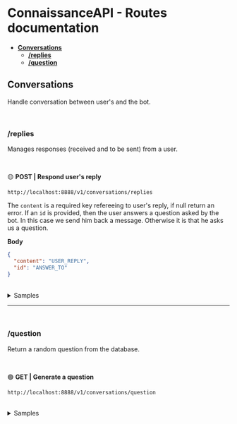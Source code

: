 # ConnaissanceAPI - Routes documentation

* [**Conversations**](#conversations)
  * [**/replies**](#replies)
  * [**/question**](#question)

## **Conversations**

Handle conversation between user's and the bot.

<br/>

### **/replies**

Manages responses (received and to be sent) from a user.

<br/>

🟡 **POST | Respond user's reply**

    http://localhost:8888/v1/conversations/replies

The `content` is a required key refereeing to user's reply, if null return an error. If an `id` is provided, then the user answers a question asked by the bot. In this case we send him back a message. Otherwise it is that he asks us a question.

**Body**

```json
{
  "content": "USER_REPLY",
  "id": "ANSWER_TO"
}
```

<br/>

<details>
<summary>Samples</summary>
<br/>

**:triangular_flag_on_post: User ask me a question**

**Body**

```json
{
  "content": "Que sais-tu sur les chaises ?"
}
```

**Response**

```json
{
  "ok": true,
  "word": {
    "_id": "603bf4668fdcc497557c29b6",
    "word": "chaise",
    "relations": [
      {
        "word": "cuisine",
        "relation": "r_lieu"
      },
      {
        "word": "pliante",
        "relation": "r_carac"
      },
      {
        "word": "en bois",
        "relation": "r_carac"
      }
    ]
  }
}
```

:heavy_check_mark: `Status` **200 OK**

---

<br/>

**:triangular_flag_on_post: User answered my question**

**Body**

```json
{
  "content": "Avec des oeufs pour faire une omelette",
  "id": 123456
}
```

**Response**

```json
{
  "ok": true
}
```

:heavy_check_mark: `Status` **200 OK**

</details>

---

<br/>

### **/question**

Return a random question from the database.

<br/>

🟢 **GET | Generate a question**

    http://localhost:8888/v1/conversations/question

<br/>

<details>
<summary>Samples</summary>
<br/>

**:triangular_flag_on_post: Random example**

```json
{
  "ok": true,
  "question": {
    "_id": "6027c3411a0cf4f5a1749c63",
    "content": "Que cuisine tu avec des champignons ?"
  }
}
```

:heavy_check_mark: `Status` **200 OK**

</details>
